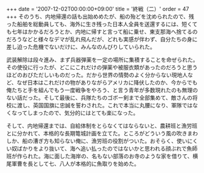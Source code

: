 +++
date = '2007-12-02T00:00:00+09:00'
title = '終戦（二）'
order = 47
+++
そのうち、内地帰還の話も出始めめたが、船の殆どを沈められたので、残った船舶を総動員しても、海外に生き残った日本人全員を送還するには、短くても七年はかかるだろうとか、内地に帰すと言って船に乗せ、東支那海へ捨てるのだろうなどと様々なデマが乱れ飛んだが、どれも実感が伴わず、自分たちの身に差し迫った危機でないだけに、みんなのんびりしていられた。

武装解除は段々進み、まず兵器弾薬を一定の場所に集積することを命ぜられた。その使役に行ったが、どこにこれだけの弾薬や被服衣類があったのだろうと思うほどのおびただしいものだった。だから世界の情勢のよく分からない現地人など、なぜ日本はこれだけの物がありながらアメリカに降伏したのか、今からでも俺たちと手を組んでもう一度戦争をやろう、と言う青年が多数現れたのも無理のない話だった。そして最後に、兵隊たちのゴボー剣まで全部集めて、敵さんの将校に渡し、英国国旗に忠誠を誓わされた。これで本当に丸腰になり、軍隊ではなくなってしまったので、気分的にはとても楽になった。

そして、内地帰還までは、自給体制をとらなくてはならないと、農耕班と漁労班とに分かれて、本格的な長期篭城計画を立てた。ところがどういう風の吹きまわしか、船の漕ぎ方も知らない俺に、漁労班の役割がついた。おそらく、使いにくい奴ばかりをより抜いて、海へ追い払ったのではないかと思われる顔ぶれで魚師班が作られた。海に面した海岸の、名もない部落のお寺のような家を借りて、横尾軍曹を長として七、八人が本格的に魚取りを始めた。
